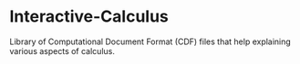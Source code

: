 # Interactive-Calculus
Library of Computational Document Format (CDF) files that help explaining various aspects of calculus.
